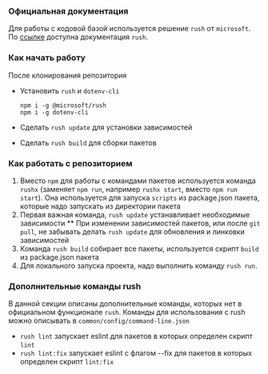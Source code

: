 ### Официальная документация

Для работы с кодовой базой используется решение `rush` от `microsoft`. По [ссылке](https://rushjs.io/pages/intro/welcome/) доступна документация `rush`.

### Как начать работу

После клонирования репозитория

- Установить `rush` и `dotenv-cli`

      npm i -g @microsoft/rush
      npm i -g dotenv-cli

- Сделать `rush update` для установки зависимостей
- Сделать `rush build` для сборки пакетов

### Как работать с репозиторием

1. Вместо `npm` для работы с командами пакетов используется команда `rushx` (заменяет `npm run`, например `rushx start`, вместо `npm run start`). Она используется для запуска `scripts` из package.json пакета, которые надо запускать из директории пакета
2. Первая важная команда, `rush update` устанавливает необходимые зависимости
   \*\* При изменении зависимостей пакетов, или после `git pull`, не забывать делать `rush update` для обновления и линковки зависимостей
3. Команда `rush build` собирает все пакеты, используется скрипт `build` из package.json пакета
4. Для локального запуска проекта, надо выполнить команду `rush run`.

### Дополнительные команды rush

В данной секции описаны дополнительные команды, которых нет в официальном функционале `rush`. Команды для использования с rush можно описывать в `common/config/command-line.json`

- `rush lint` запускает eslint для пакетов в которых определен скрипт `lint`
- `rush lint:fix` запускает eslint с флагом --fix для пакетов в которых определен скрипт `lint:fix`
